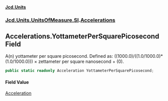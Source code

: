 #### [Jcd.Units](index.md 'index')
### [Jcd.Units.UnitsOfMeasure.SI](Jcd.Units.UnitsOfMeasure.SI.md 'Jcd.Units.UnitsOfMeasure.SI').[Accelerations](Accelerations.md 'Jcd.Units.UnitsOfMeasure.SI.Accelerations')

## Accelerations.YottameterPerSquarePicosecond Field

A(n) yottameter per square picosecond. Defined as: ((1000.0)/((1.0/1000.0)*(1.0/1000.0))) × zettameter per square nanosecond + (0).

```csharp
public static readonly Acceleration YottameterPerSquarePicosecond;
```

#### Field Value
[Acceleration](Acceleration.md 'Jcd.Units.UnitTypes.Acceleration')